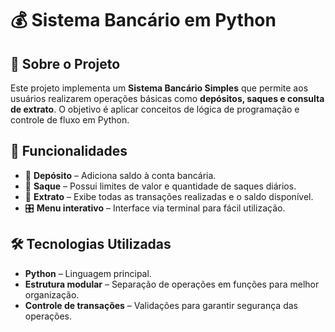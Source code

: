 # 💰 Sistema Bancário em Python

## 📌 Sobre o Projeto
Este projeto implementa um **Sistema Bancário Simples** que permite aos usuários realizarem operações básicas como **depósitos, saques e consulta de extrato**. O objetivo é aplicar conceitos de lógica de programação e controle de fluxo em Python.

## 🚀 Funcionalidades
- 🏦 **Depósito** – Adiciona saldo à conta bancária.
- 💸 **Saque** – Possui limites de valor e quantidade de saques diários.
- 📜 **Extrato** – Exibe todas as transações realizadas e o saldo disponível.
- 🎛 **Menu interativo** – Interface via terminal para fácil utilização.

## 🛠 Tecnologias Utilizadas
- **Python** – Linguagem principal.
- **Estrutura modular** – Separação de operações em funções para melhor organização.
- **Controle de transações** – Validações para garantir segurança das operações.
